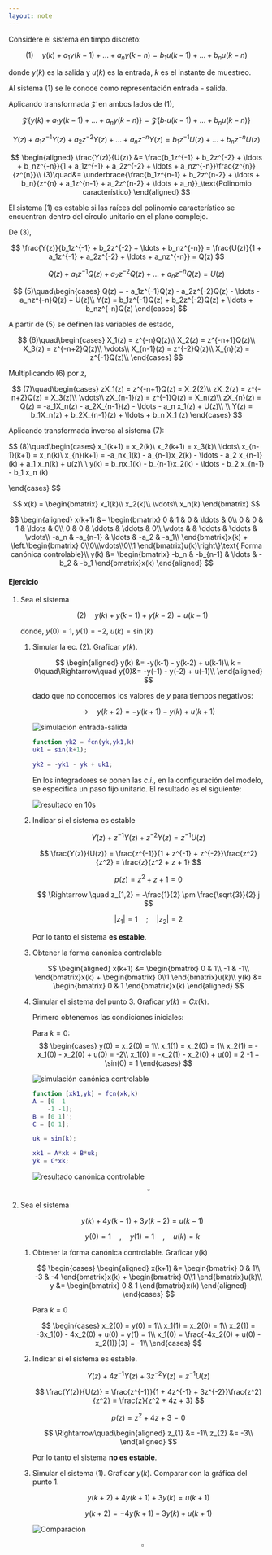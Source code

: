 ```yaml
---
layout: note
---
```


Considere el sistema en timpo discreto:

$$
(1)\quad y(k) + a_1 y(k-1) + \ldots + a_n y(k-n) = b_1 u(k-1) + \ldots + b_n u (k-n)
$$

donde $y(k)$ es la salida y $u(k)$ es la entrada, $k$ es el instante de muestreo.

Al sistema $(1)$ se le conoce como representación entrada - salida.

Aplicando transformada $\mathcal{Z}$ en ambos lados de $(1)$,

$$
\mathcal{Z}\left\{y(k) + a_1 y(k-1) + \ldots + a_n y(k-n)\right\} = \mathcal{Z}\left\{b_1 u(k-1) + \ldots + b_n u (k-n)\right\}
$$

$$
Y(z) + a_1z^{-1}Y(z) + a_2z^{-2}Y(z)+\ldots+a_nz^{-n}Y(z) = b_1z^{-1}U(z) + \ldots + b_nz^{-n}U(z)
$$

$$
\begin{aligned}
    \frac{Y(z)}{U(z)} &= \frac{b_1z^{-1} + b_2z^{-2} + \ldots + b_nz^{-n}}{1 + a_1z^{-1} + a_2z^{-2} + \ldots + a_nz^{-n}}\frac{z^{n}}{z^{n}}\\
    (3)\quad&= \underbrace{\frac{b_1z^{n-1} + b_2z^{n-2} + \ldots + b_n}{z^{n} + a_1z^{n-1} + a_2z^{n-2} + \ldots + a_n}}_\text{Polinomio característico}
    \end{aligned}
$$

El sistema $(1)$ es estable si las raíces del polinomio característico se encuentran dentro del círculo unitario en el plano complejo.

De $(3)$,

$$
\frac{Y(z)}{b_1z^{-1} + b_2z^{-2} + \ldots + b_nz^{-n}} = \frac{U(z)}{1 + a_1z^{-1} + a_2z^{-2} + \ldots + a_nz^{-n}} = Q(z)
$$


$$
Q(z) + a_1z^{-1}Q(z) + a_2z^{-2}Q(z) + \ldots + a_nz^{-n}Q(z) = U(z)
$$

$$
(5)\quad\begin{cases}
    Q(z) = - a_1z^{-1}Q(z) - a_2z^{-2}Q(z) - \ldots - a_nz^{-n}Q(z) + U(z)\\
    Y(z) = b_1z^{-1}Q(z) + b_2z^{-2}Q(z) + \ldots + b_nz^{-n}Q(z)
\end{cases}
$$

A partir de $(5)$ se definen las variables de estado,

$$
(6)\quad\begin{cases}
    X_1(z) = z^{-n}Q(z)\\
    X_2(z) = z^{-n+1}Q(z)\\
    X_3(z) = z^{-n+2}Q(z)\\
    \vdots\\
    X_{n-1}(z) = z^{-2}Q(z)\\
    X_{n}(z) = z^{-1}Q(z)\\
\end{cases}
$$

Multiplicando $(6)$ por $z$,

$$
(7)\quad\begin{cases}
    zX_1(z) = z^{-n+1}Q(z) = X_2(2)\\
    zX_2(z) = z^{-n+2}Q(z) = X_3(z)\\
    \vdots\\
    zX_{n-1}(z) = z^{-1}Q(z) = X_n(z)\\
    zX_{n}(z) = Q(z) = -a_1X_n(z) - a_2X_{n-1}(z) - \ldots - a_n x_1(z) + U(z)\\
    \\
    Y(z) = b_1X_n(z) + b_2X_{n-1}(z) + \ldots + b_n X_1 (z)
\end{cases}
$$

Aplicando transformada inversa al sistema $(7)$:

$$
(8)\quad\begin{cases}
    x_1(k+1) = x_2(k)\\
    x_2(k+1) = x_3(k)\\
    \ldots\\
    x_{n-1}(k+1) = x_n(k)\\
    x_{n}(k+1) = -a_nx_1(k) - a_{n-1}x_2(k) - \ldots - a_2 x_{n-1}(k) + a_1 x_n(k) + u(z)\\
    \\
    y(k) = b_nx_1(k) - b_{n-1}x_2(k) - \ldots - b_2 x_{n-1} - b_1 x_n (k)

\end{cases}
$$

$$
x(k) = \begin{bmatrix}
    x_1(k)\\
    x_2(k)\\
    \vdots\\
    x_n(k)
\end{bmatrix}
$$

$$
\begin{aligned}
    x(k+1) &= \begin{bmatrix}
        0 & 1 & 0 & \ldots  & 0\\
        0 & 0 & 1 & \ldots  & 0\\
        0 & 0 & \ddots & \ddots  & 0\\
        \vdots &  & \ddots & \ddots  & \vdots\\
        -a_n & -a_{n-1} & \ldots & -a_2  & -a_1\\
    \end{bmatrix}x(k) + \left.\begin{bmatrix}
        0\\0\\\vdots\\0\\1
    \end{bmatrix}u(k)\right\}\text{ Forma canónica controlable}\\
    y(k) &= \begin{bmatrix}
        -b_n & -b_{n-1} & \ldots &  -b_2 & -b_1
    \end{bmatrix}x(k)
\end{aligned}
$$

#### Ejercicio
1. Sea el sistema

    $$
    (2)\quad y(k) + y(k-1) + y(k-2) = u(k-1)
    $$

    donde, $y(0) = 1$, $y(1) = -2$, $u(k) = \sin(k)$

    1. Simular la ec. $(2)$. Graficar $y(k)$.

        $$
        \begin{aligned}
            y(k) &= -y(k-1) - y(k-2) + u(k-1)\\
            k = 0\quad\Rightarrow\quad y(0)&= -y(-1) - y(-2) + u(-1)\\
        \end{aligned}
        $$
        
        dado que no conocemos los valores de $y$ para tiempos negativos:

        $$
        \rightarrow\quad y(k+2) = -y(k+1) - y(k) + u(k+1)
        $$
        
        ![simulación entrada-salida](../../img/simSistemaTiempoDiscretoEntradaSalida1.png.jpg)

        ```matlab
        function yk2 = fcn(yk,yk1,k)
        uk1 = sin(k+1);

        yk2 = -yk1 - yk + uk1;
        ```
        
        En los integradores se ponen las $c.i.$, en la configuración del modelo, se especifica un paso fijo unitario. El resultado es el siguiente:

        ![resultado en 10s](../../img/resultadoSistemaTiempoDiscretoEntradaSalida1.png.jpg)
        
    2. Indicar si el sistema es estable

        $$
        Y(z) + z^{-1}Y(z) + z^{-2} Y(z) = z^{-1}U(z)
        $$
        
        $$
        \frac{Y(z)}{U(z)} = \frac{z^{-1}}{1 + z^{-1} + z^{-2}}\frac{z^2}{z^2} = \frac{z}{z^2 + z + 1}
        $$
        
        $$
        p(z) = z^2 + z + 1 = 0
        $$
        
        $$
        \Rightarrow \quad z_{1,2} = -\frac{1}{2} \pm \frac{\sqrt{3}}{2} j
        $$
        
        $$
        |z_1| = 1\quad;\quad|z_2| = 2
        $$
        
        Por lo tanto el sistema **es estable**.

    3. Obtener la forma canónica controlable
        
        $$
        \begin{aligned}
            x(k+1) &= \begin{bmatrix}
                0 & 1\\
                -1 & -1\\
            \end{bmatrix}x(k) + \begin{bmatrix}
                0\\1
            \end{bmatrix}u(k)\\
            y(k) &= \begin{bmatrix}
                0 & 1
            \end{bmatrix}x(k)
        \end{aligned}
        $$
        
    4. Simular el sistema del punto 3. Graficar $y(k) = Cx(k)$.
        
        Primero obtenemos las condiciones iniciales:
        
        Para $k = 0$:
        $$
        \begin{cases}
            y(0) = x_2(0) = 1\\
            x_1(1) = x_2(0) = 1\\
            x_2(1) = - x_1(0) - x_2(0) + u(0) = -2\\
            x_1(0) = -x_2(1) - x_2(0) + u(0) = 2 -1 + \sin(0) = 1
        \end{cases}
        $$
        
        ![simulación canónica controlable](../../img/simSistemaTiempoDiscretoCanonicaCtrb1.png.jpg)

        ```matlab
        function [xk1,yk] = fcn(xk,k)
        A = [0  1
            -1 -1];
        B = [0 1]';
        C = [0 1];

        uk = sin(k);

        xk1 = A*xk + B*uk;
        yk = C*xk;
        ```
        
        ![resultado canónica controlable](../../img/resultadoSistemaTiempoDiscretoCanonicaCtrb1.png.jpg)
    $$
    \square
    $$

2. Sea el sistema
    
    $$
    y(k) + 4y(k-1) + 3y(k-2) = u(k-1)
    $$
    
    $$
    y(0) = 1\quad,\quad y(1) = 1\quad,\quad u(k) = k
    $$
    
    1. Obtener la forma canónica controlable. Graficar y(k)
        
        $$
        \begin{cases}
            \begin{aligned}
                x(k+1) &= \begin{bmatrix}
                    0 & 1\\
                    -3 & -4
                \end{bmatrix}x(k) + \begin{bmatrix}
                    0\\1
                \end{bmatrix}u(k)\\
                y &= \begin{bmatrix}
                    0 & 1
                \end{bmatrix}x(k)
            \end{aligned}
        \end{cases}
        $$
        
        Para $k = 0$
        
        $$
        \begin{cases}
            x_2(0) = y(0) = 1\\
            x_1(1) = x_2(0) = 1\\
            x_2(1) = -3x_1(0) - 4x_2(0) + u(0) = y(1) = 1\\
            x_1(0) = \frac{-4x_2(0) + u(0) - x_2(1)}{3} = -1\\
        \end{cases}
        $$
        
        
    2. Indicar si el sistema es estable.

        $$
        Y(z) + 4z^{-1}Y(z) + 3z^{-2} Y(z) = z^{-1}U(z)
        $$
        
        $$
        \frac{Y(z)}{U(z)} = \frac{z^{-1}}{1 + 4z^{-1} + 3z^{-2}}\frac{z^2}{z^2} = \frac{z}{z^2 + 4z + 3}
        $$
        
        $$
        p(z) = z^2 + 4z + 3 = 0
        $$
        
        $$
        \Rightarrow\quad\begin{aligned}
            z_{1} &= -1\\
            z_{2} &= -3\\
        \end{aligned}
        $$
        
        Por lo tanto el sistema **no es estable**.

    3. Simular el sistema $(1)$. Graficar $y(k)$. Comparar con la gráfica del punto 1.
        
        $$
        y(k+2) + 4y(k+1) + 3y(k) = u(k+1)
        $$
        
        $$
        y(k+2) = -4y(k+1) - 3y(k) + u(k+1)
        $$
        
        ![Comparación](../../img/resultadoSistemaTiempoDiscretoCanonicaCtrb2.png.jpg)
        
    
    $$
    \square
    $$
